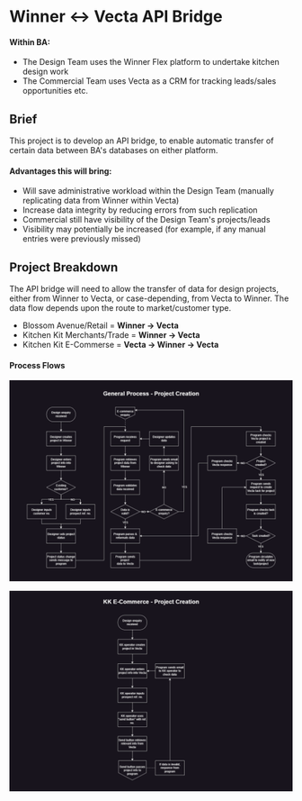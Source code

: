 # Winner <-> Vecta API Bridge

#### Within BA:
- The Design Team uses the Winner Flex platform to undertake kitchen design work
- The Commercial Team uses Vecta as a CRM for tracking leads/sales opportunities etc.

## Brief
This project is to develop an API bridge, to enable automatic transfer of certain data between BA's databases on either platform.

#### Advantages this will bring:
- Will save administrative workload within the Design Team (manually replicating data from Winner within Vecta)
- Increase data integrity by reducing errors from such replication
- Commercial still have visibility of the Design Team's projects/leads
- Visibility may potentially be increased (for example, if any manual entries were previously missed)

## Project Breakdown
The API bridge will need to allow the transfer of data for design projects, either from Winner to Vecta, or case-depending, from Vecta to Winner. The data flow depends upon the route to market/customer type.

- Blossom Avenue/Retail =  <b>Winner -> Vecta</b>
- Kitchen Kit Merchants/Trade = <b>Winner -> Vecta</b>
- Kitchen Kit E-Commerse = <b>Vecta -> Winner -> Vecta</b>

#### Process Flows

![general process](flow-diagrams/project-creation-general-process.png "General Process")

![e-commerce process](flow-diagrams/project-creation-e-commerce.png "E-Commerce Process")
